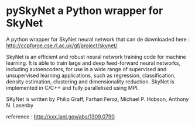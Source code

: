 pySkyNet a Python wrapper for SkyNet
==============

A python wrapper for SkyNet neural network that can de downloaded here :
http://ccpforge.cse.rl.ac.uk/gf/project/skynet/

SkyNet is an efficient and robust neural
network training code for machine
learning. It is able to train large and
deep feed-forward neural networks,
including autoencoders, for use in a
wide range of supervised and
unsupervised learning applications, such
as regression, classification, density
estimation, clustering and
dimensionality reduction. SkyNet is
implemented in C/C++ and fully
parallelised using MPI.

SKyNet is written by Philip Graff, Farhan Feroz, Michael P. Hobson, Anthony N. Lasenby

reference : http://xxx.lanl.gov/abs/1309.0790
